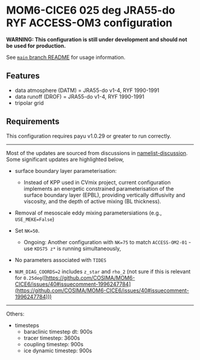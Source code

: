 # MOM6-CICE6 025 deg JRA55-do RYF ACCESS-OM3 configuration

**WARNING: This configuration is still under development and should not be used for production.**

See [`main` branch
README](https://github.com/COSIMA/MOM6-CICE6/blob/main/README.md) for usage
information.

## Features

- data atmosphere (DATM) = JRA55-do v1-4, RYF 1990-1991
- data runoff (DROF) = JRA55-do v1-4, RYF 1990-1991
- tripolar grid

## Requirements

This configuration requires payu v1.0.29 or greater to run correctly.

---
Most of the updates are sourced from discussions in [namelist-discussion](https://forum.access-hive.org.au/t/namelist-configuration-discussion-meeting/1917/9?u=minghangli). Some significant updates are highlighted below,

- surface boundary layer parameterisation: 
  - Instead of KPP used in CVmix project, current configuration implements an energetic constrained parameterisation of the surface boundary layer (EPBL), providing vertically diffusivity and viscosity, and the depth of active mixing (BL thickness).

- Removal of mesoscale eddy mixing parametersiations (e.g., `USE_MEKE=False`)
- Set `NK=50`. 
  - Ongoing: Another configuration with `NK=75` to match `ACCESS-OM2-01` - use `KDS75 z*` is running simultaneously,
- No parameters associated with `TIDES`
- `NUM_DIAG_COORDS=2` includes `z_star` and `rho_2` (not sure if this is relevant for `0.25deg`([https://github.com/COSIMA/MOM6-CICE6/issues/40#issuecomment-1996247784](https://github.com/COSIMA/MOM6-CICE6/issues/40#issuecomment-1996247784)))

---
Others:
- timesteps
  - baraclinic timestep dt: 900s
  - tracer timestep: 3600s
  - coupling timestep: 900s
  - ice dynamic timestep: 900s



